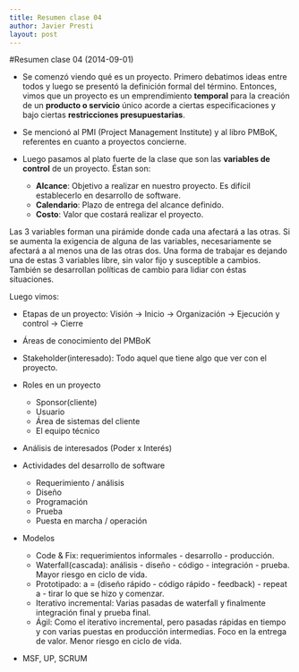 ```yaml
---
title: Resumen clase 04
author: Javier Presti
layout: post
---
```


#Resumen clase 04 (2014-09-01)

* Se comenzó viendo qué es un proyecto. Primero debatimos ideas entre todos y luego se presentó la definición formal del término. Entonces, vimos que un proyecto es un emprendimiento **temporal** para la creación de un **producto o servicio** único acorde a ciertas especificaciones y bajo ciertas **restricciones presupuestarias**.

* Se mencionó al PMI (Project Management Institute) y al libro PMBoK, referentes en cuanto a proyectos concierne.

* Luego pasamos al plato fuerte de la clase que son las **variables de control** de un proyecto. Éstan son:
	* **Alcance**: Objetivo a realizar en nuestro proyecto. Es difícil establecerlo en desarrollo de software.
	* **Calendario**: Plazo de entrega del alcance definido.
	* **Costo**: Valor que costará realizar el proyecto.

Las 3 variables forman una pirámide donde cada una afectará a las otras. Si se aumenta la exigencia de alguna de las variables, necesariamente se afectará a al menos una de las otras dos. 
Una forma de trabajar es dejando una de estas 3 variables libre, sin valor fijo y susceptible a cambios. También se desarrollan políticas de cambio para lidiar con éstas situaciones.

Luego vimos:

* Etapas de un proyecto: Visión -> Inicio -> Organización -> Ejecución y control -> Cierre

* Áreas de conocimiento del PMBoK

* Stakeholder(interesado): Todo aquel que tiene algo que ver con el proyecto.

* Roles en un proyecto
	* Sponsor(cliente)
	* Usuario
	* Área de sistemas del cliente
	* El equipo técnico

* Análisis de interesados (Poder x Interés)

* Actividades del desarrollo de software
	* Requerimiento / análisis
	* Diseño
	* Programación
	* Prueba
	* Puesta en marcha / operación

* Modelos
	* Code & Fix: requerimientos informales - desarrollo - producción.
	* Waterfall(cascada): análisis - diseño - código - integración - prueba. Mayor riesgo en ciclo de vida.
	* Prototipado: a = (diseño rápido - código rápido - feedback) - repeat a - tirar lo que se hizo y comenzar.
	* Iterativo incremental: Varias pasadas de waterfall y finalmente integración final y prueba final.
	* Ágil: Como el iterativo incremental, pero pasadas rápidas en tiempo y con varias puestas en producción intermedias. Foco en la entrega de valor. Menor riesgo en ciclo de vida.

* MSF, UP, SCRUM

